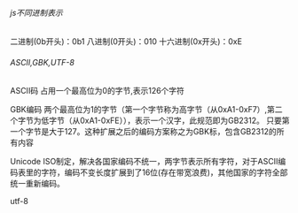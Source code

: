 ###### js不同进制表示
二进制(0b开头)：0b1
八进制(0开头)：010
十六进制(0x开头)：0xE

###### ASCII,GBK,UTF-8

ASCII码 
占用一个最高位为0的字节,表示126个字符

GBK编码
两个最高位为1的字节（第一个字节称为高字节（从0xA1-0xF7）,第二个字节为低字节（从0xA1-0xFE）），表示一个汉字，此规范即为GB2312。
只要第一个字节是大于127。这种扩展之后的编码方案称之为GBK标，包含GB2312的所有内容

Unicode
ISO制定，解决各国家编码不统一，两字节表示所有字符，对于ASCII编码表里的字符，编码不变长度扩展到了16位(存在带宽浪费)，其他国家的字符全部统一重新编码。

utf-8
